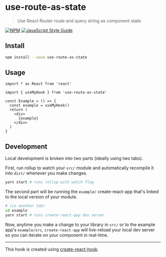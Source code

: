 # use-route-as-state

> Use React Router route and query string as component state

[![NPM](https://img.shields.io/npm/v/use-route-as-state.svg)](https://www.npmjs.com/package/use-route-as-state) [![JavaScript Style Guide](https://img.shields.io/badge/code_style-standard-brightgreen.svg)](https://standardjs.com)

## Install

```bash
npm install --save use-route-as-state
```

## Usage

```tsx
import * as React from 'react'

import { useMyHook } from 'use-route-as-state'

const Example = () => {
  const example = useMyHook()
  return (
    <div>
      {example}
    </div>
  )
}
```

## Development

Local development is broken into two parts (ideally using two tabs).

First, run rollup to watch your `src/` module and automatically recompile it into `dist/` whenever you make changes.

```bash
yarn start # runs rollup with watch flag
```

The second part will be running the `example/` create-react-app that's linked to the local version of your module.

```bash
# (in another tab)
cd example
yarn start # runs create-react-app dev server
```

Now, anytime you make a change to your library in `src/` or to the example app's `example/src`, `create-react-app` will live-reload your local dev server so you can iterate on your component in real-time.

---

This hook is created using [create-react-hook](https://github.com/hermanya/create-react-hook).

